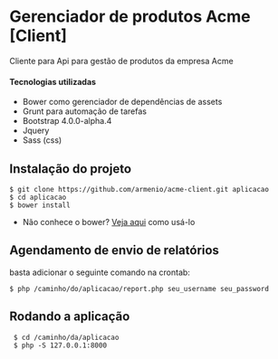 # Gerenciador de produtos Acme [Client]

Cliente para Api para gestão de produtos da empresa Acme

#### Tecnologias utilizadas
- Bower como gerenciador de dependências de assets
- Grunt para automação de tarefas
- Bootstrap 4.0.0-alpha.4
- Jquery
- Sass (css)

## Instalação do projeto

    $ git clone https://github.com/armenio/acme-client.git aplicacao
    $ cd aplicacao
    $ bower install

- Não conhece o bower? [Veja aqui](https://bower.io/#install-bower) como usá-lo

## Agendamento de envio de relatórios

basta adicionar o seguinte comando na crontab:


    $ php /caminho/do/aplicacao/report.php seu_username seu_password

## Rodando a aplicação

     $ cd /caminho/da/aplicacao
     $ php -S 127.0.0.1:8000